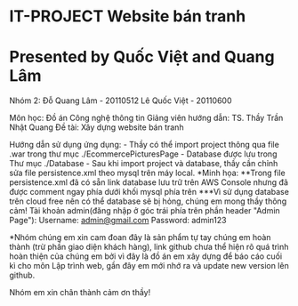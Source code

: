 # IT-PROJECT  Website bán tranh
# Presented by Quốc Việt and Quang Lâm

Nhóm 2:
Đỗ Quang Lâm - 20110512
Lê Quốc Việt - 20110600

Môn học: Đồ án Công nghệ thông tin
Giảng viên hướng dẫn: TS. Thầy Trần Nhật Quang
Đề tài: Xây dựng website bán tranh

Hướng dẫn sử dụng ứng dụng:
	- Thầy có thể import project thông qua file .war trong thư mục ./EcommercePicturesPage
	- Database được lưu trong Thư mục ./Database
	- Sau khi import project và database, thầy cần chỉnh sửa file persistence.xml theo mysql trên máy local.
	*Minh họa: <property name="javax.persistence.jdbc.url"
				value="jdbc:mysql://localhost:3306/ecopic?useSLL=false?autoReconnect=true?serverTimezone=UTC" />
			<property name="javax.persistence.jdbc.user" value="root" />
			<property name="javax.persistence.jdbc.password" value="12345" />
	**Trong file persistence.xml đã có sẵn link database lưu trữ trên AWS Console nhưng đã được comment ngay phía dưới khối mysql phía trên
	***Vì sử dụng database trên cloud free nên có thể database sẽ bị hỏng, chúng em mong thầy thông cảm!
Tài khoản admin(đăng nhập ở góc trái phía trên phần header "Admin Page"):
	Username: admin@gmail.com
	Password: admin123

*Nhóm chúng em xin cam đoan đây là sản phẩm tự tay chúng em hoàn thành (trừ phần giao diện khách hàng), link github chưa thể hiện rõ quá trình hoàn thiện của chúng em bởi vì đây là đồ án em xây dựng để báo cáo cuối kì cho môn Lập trình web, gần đây em mới nhớ ra và update new version lên github.

Nhóm em xin chân thành cảm ơn thầy!